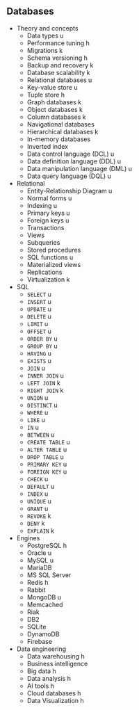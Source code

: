 ## Databases

- Theory and concepts
  - Data types u
  - Performance tuning h
  - Migrations k
  - Schema versioning h
  - Backup and recovery k
  - Database scalability k
  - Relational databases u
  - Key-value store u
  - Tuple store h
  - Graph databases k
  - Object databases k
  - Column databases k
  - Navigational databases
  - Hierarchical databases k
  - In-memory databases
  - Inverted index
  - Data control language (DCL) u
  - Data definition language (DDL) u
  - Data manipulation language (DML) u
  - Data query language (DQL) u
- Relational
  - Entity-Relationship Diagram u
  - Normal forms u
  - Indexing u
  - Primary keys u
  - Foreign keys u
  - Transactions
  - Views
  - Subqueries
  - Stored procedures
  - SQL functions u
  - Materialized views
  - Replications
  - Virtualization k
- SQL
  - `SELECT` u
  - `INSERT` u
  - `UPDATE` u
  - `DELETE` u
  - `LIMIT` u
  - `OFFSET` u
  - `ORDER BY` u
  - `GROUP BY` u
  - `HAVING` u
  - `EXISTS` u
  - `JOIN` u
  - `INNER JOIN` u
  - `LEFT JOIN` k
  - `RIGHT JOIN` k
  - `UNION` u
  - `DISTINCT` u
  - `WHERE` u
  - `LIKE` u
  - `IN` u
  - `BETWEEN` u
  - `CREATE TABLE` u
  - `ALTER TABLE` u
  - `DROP TABLE` u
  - `PRIMARY KEY` u
  - `FOREIGN KEY` u
  - `CHECK` u
  - `DEFAULT` u
  - `INDEX` u
  - `UNIQUE` u
  - `GRANT` u
  - `REVOKE` k
  - `DENY` k
  - `EXPLAIN` k
- Engines
  - PostgreSQL h
  - Oracle u
  - MySQL u
  - MariaDB
  - MS SQL Server
  - Redis h
  - Rabbit
  - MongoDB u
  - Memcached
  - Riak
  - DB2
  - SQLite
  - DynamoDB
  - Firebase
- Data engineering
  - Data warehousing h
  - Business intelligence
  - Big data h
  - Data analysis h
  - AI tools h
  - Cloud databases h
  - Data Visualization h
